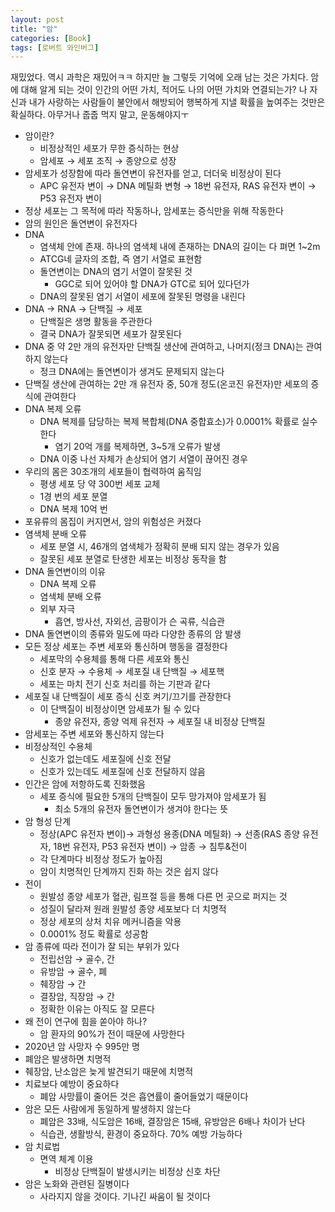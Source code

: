 ```yaml
---
layout: post
title: "암"
categories: [Book]
tags: [로버트 와인버그]
---
```


재밌었다. 역시 과학은 재밌어ㅋㅋ 하지만 늘 그렇듯 기억에 오래 남는 것은 가치다. 암에 대해 알게 되는 것이 인간의 어떤 가치, 적어도 나의 어떤 가치와 연결되는가? 나 자신과 내가 사랑하는 사람들이 불안에서 해방되어 행복하게 지낼 확률을 높여주는 것만은 확실하다. 아무거나 줍줍 먹지 말고, 운동해야지ㅜ

-   암이란?
    -   비정상적인 세포가 무한 증식하는 현상
    -   암세포 → 세포 조직 → 종양으로 성장
-   암세포가 성장함에 따라 돌연변이 유전자를 얻고, 더더욱 비정상이 된다
    -   APC 유전자 변이 → DNA 메틸화 변형 → 18번 유전자, RAS 유전자 변이 → P53 유전자 변이
-   정상 세포는 그 목적에 따라 작동하나, 암세포는 증식만을 위해 작동한다
-   암의 원인은 돌연변이 유전자다
-   DNA
    -   염색체 안에 존재. 하나의 염색체 내에 존재하는 DNA의 길이는 다 펴면 1~2m
    -   ATCG네 글자의 조합, 즉 염기 서열로 표현함
    -   돌연변이는 DNA의 염기 서열이 잘못된 것
        -   GGC로 되어 있어야 할 DNA가 GTC로 되어 있다던가
    -   DNA의 잘못된 염기 서열이 세포에 잘못된 명령을 내린다
-   DNA → RNA → 단백질 → 세포
    -   단백질은 생명 활동을 주관한다
    -   결국 DNA가 잘못되면 세포가 잘못된다
-   DNA 중 약 2만 개의 유전자만 단백질 생산에 관여하고, 나머지(정크 DNA)는 관여하지 않는다
    -   정크 DNA에는 돌연변이가 생겨도 문제되지 않는다
-   단백질 생산에 관여하는 2만 개 유전자 중, 50개 정도(온코진 유전자)만 세포의 증식에 관여한다
-   DNA 복제 오류
    -   DNA 복제를 담당하는 복제 복합체(DNA 중합효소)가 0.0001% 확률로 실수 한다
        -   염기 20억 개를 복제하면, 3~5개 오류가 발생
    -   DNA 이중 나선 자체가 손상되어 염기 서열이 끊어진 경우
-   우리의 몸은 30조개의 세포들이 협력하여 움직임
    -   평생 세포 당 약 300번 세포 교체
    -   1경 번의 세포 분열
    -   DNA 복제 10억 번
-   포유류의 몸집이 커지면서, 암의 위험성은 커졌다
-   염색체 분배 오류
    -   세포 분열 시, 46개의 염색체가 정확히 분배 되지 않는 경우가 있음
    -   잘못된 세포 분열로 탄생한 세포는 비정상 동작을 함
-   DNA 돌연변이의 이유
    -   DNA 복제 오류
    -   염색체 분배 오류
    -   외부 자극
        -   흡연, 방사선, 자외선, 곰팡이가 슨 곡류, 식습관
-   DNA 돌연변이의 종류와 밀도에 따라 다양한 종류의 암 발생
-   모든 정상 세포는 주변 세포와 통신하며 행동을 결정한다
    -   세포막의 수용체를 통해 다른 세포와 통신
    -   신호 분자 → 수용체 → 세포질 내 단백질 → 세포핵
    -   세포는 마치 전기 신호 처리를 하는 기판과 같다
-   세포질 내 단백질이 세포 증식 신호 켜기/끄기를 관장한다
    -   이 단백질이 비정상이면 암세포가 될 수 있다
        -   종양 유전자, 종양 억제 유전자 → 세포질 내 비정상 단백질
-   암세포는 주변 세포와 통신하지 않는다
-   비정상적인 수용체
    -   신호가 없는데도 세포질에 신호 전달
    -   신호가 있는데도 세포질에 신호 전달하지 않음
-   인간은 암에 저항하도록 진화했음
    -   세포 증식에 필요한 5개의 단백질이 모두 망가져야 암세포가 됨
        -   최소 5개의 유전자 돌연변이가 생겨야 한다는 뜻
-   암 형성 단계
    -   정상(APC 유전자 변이)→ 과형성 용종(DNA 메틸화) → 선종(RAS 종양 유전자, 18번 유전자, P53 유전자 변이) → 암종 → 침투&전이
    -   각 단계마다 비정상 정도가 높아짐
    -   암이 치명적인 단계까지 진화 하는 것은 쉽지 않다
-   전이
    -   원발성 종양 세포가 혈관, 림프절 등을 통해 다른 먼 곳으로 퍼지는 것
    -   성질이 달라져 원래 원발성 종양 세포보다 더 치명적
    -   정상 세포의 상처 치유 메커니즘을 악용
    -   0.0001% 정도 확률로 성공함
-   암 종류에 따라 전이가 잘 되는 부위가 있다
    -   전립선암 → 골수, 간
    -   유방암 → 골수, 폐
    -   췌장암 → 간
    -   결장암, 직장암 → 간
    -   정확한 이유는 아직도 잘 모른다
-   왜 전이 연구에 힘을 쏟아야 하나?
    -   암 환자의 90%가 전이 때문에 사망한다
-   2020년 암 사망자 수 995만 명
-   폐암은 발생하면 치명적
-   췌장암, 난소암은 늦게 발견되기 때문에 치명적
-   치료보다 예방이 중요하다
    -   폐암 사망률이 줄어든 것은 흡연률이 줄어들었기 때문이다
-   암은 모든 사람에게 동일하게 발생하지 않는다
    -   폐암은 33배, 식도암은 16배, 결장암은 15배, 유방암은 6배나 차이가 난다
    -   식습관, 생활방식, 환경이 중요하다. 70% 예방 가능하다
-   암 치료법
    -   면역 체계 이용
        -   비정상 단백질이 발생시키는 비정상 신호 차단
-   암은 노화와 관련된 질병이다
    -   사라지지 않을 것이다. 기나긴 싸움이 될 것이다